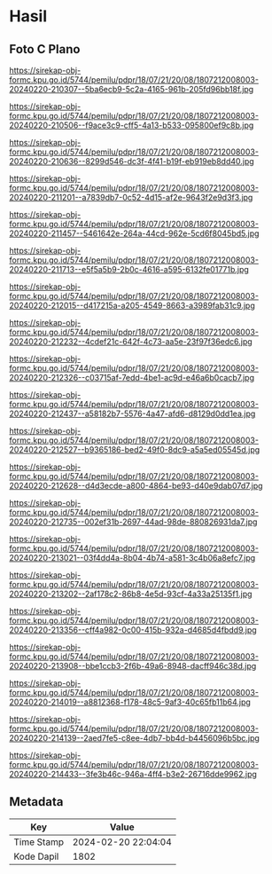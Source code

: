 # Hasil

## Foto C Plano

https://sirekap-obj-formc.kpu.go.id/5744/pemilu/pdpr/18/07/21/20/08/1807212008003-20240220-210307--5ba6ecb9-5c2a-4165-961b-205fd96bb18f.jpg

https://sirekap-obj-formc.kpu.go.id/5744/pemilu/pdpr/18/07/21/20/08/1807212008003-20240220-210506--f9ace3c9-cff5-4a13-b533-095800ef9c8b.jpg

https://sirekap-obj-formc.kpu.go.id/5744/pemilu/pdpr/18/07/21/20/08/1807212008003-20240220-210636--8299d546-dc3f-4f41-b19f-eb919eb8dd40.jpg

https://sirekap-obj-formc.kpu.go.id/5744/pemilu/pdpr/18/07/21/20/08/1807212008003-20240220-211201--a7839db7-0c52-4d15-af2e-9643f2e9d3f3.jpg

https://sirekap-obj-formc.kpu.go.id/5744/pemilu/pdpr/18/07/21/20/08/1807212008003-20240220-211457--5461642e-264a-44cd-962e-5cd6f8045bd5.jpg

https://sirekap-obj-formc.kpu.go.id/5744/pemilu/pdpr/18/07/21/20/08/1807212008003-20240220-211713--e5f5a5b9-2b0c-4616-a595-6132fe01771b.jpg

https://sirekap-obj-formc.kpu.go.id/5744/pemilu/pdpr/18/07/21/20/08/1807212008003-20240220-212015--d417215a-a205-4549-8663-a3989fab31c9.jpg

https://sirekap-obj-formc.kpu.go.id/5744/pemilu/pdpr/18/07/21/20/08/1807212008003-20240220-212232--4cdef21c-642f-4c73-aa5e-23f97f36edc6.jpg

https://sirekap-obj-formc.kpu.go.id/5744/pemilu/pdpr/18/07/21/20/08/1807212008003-20240220-212326--c03715af-7edd-4be1-ac9d-e46a6b0cacb7.jpg

https://sirekap-obj-formc.kpu.go.id/5744/pemilu/pdpr/18/07/21/20/08/1807212008003-20240220-212437--a58182b7-5576-4a47-afd6-d8129d0dd1ea.jpg

https://sirekap-obj-formc.kpu.go.id/5744/pemilu/pdpr/18/07/21/20/08/1807212008003-20240220-212527--b9365186-bed2-49f0-8dc9-a5a5ed05545d.jpg

https://sirekap-obj-formc.kpu.go.id/5744/pemilu/pdpr/18/07/21/20/08/1807212008003-20240220-212628--d4d3ecde-a800-4864-be93-d40e9dab07d7.jpg

https://sirekap-obj-formc.kpu.go.id/5744/pemilu/pdpr/18/07/21/20/08/1807212008003-20240220-212735--002ef31b-2697-44ad-98de-880826931da7.jpg

https://sirekap-obj-formc.kpu.go.id/5744/pemilu/pdpr/18/07/21/20/08/1807212008003-20240220-213021--03f4dd4a-8b04-4b74-a581-3c4b06a8efc7.jpg

https://sirekap-obj-formc.kpu.go.id/5744/pemilu/pdpr/18/07/21/20/08/1807212008003-20240220-213202--2af178c2-86b8-4e5d-93cf-4a33a25135f1.jpg

https://sirekap-obj-formc.kpu.go.id/5744/pemilu/pdpr/18/07/21/20/08/1807212008003-20240220-213356--cff4a982-0c00-415b-932a-d4685d4fbdd9.jpg

https://sirekap-obj-formc.kpu.go.id/5744/pemilu/pdpr/18/07/21/20/08/1807212008003-20240220-213908--bbe1ccb3-2f6b-49a6-8948-dacff946c38d.jpg

https://sirekap-obj-formc.kpu.go.id/5744/pemilu/pdpr/18/07/21/20/08/1807212008003-20240220-214019--a8812368-f178-48c5-9af3-40c65fb11b64.jpg

https://sirekap-obj-formc.kpu.go.id/5744/pemilu/pdpr/18/07/21/20/08/1807212008003-20240220-214139--2aed7fe5-c8ee-4db7-bb4d-b4456096b5bc.jpg

https://sirekap-obj-formc.kpu.go.id/5744/pemilu/pdpr/18/07/21/20/08/1807212008003-20240220-214433--3fe3b46c-946a-4ff4-b3e2-26716dde9962.jpg


## Metadata

| Key        | Value               |
| ---------- | ------------------- |
| Time Stamp | 2024-02-20 22:04:04 |
| Kode Dapil | 1802                |



